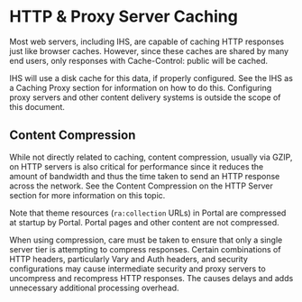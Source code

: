 # HTTP & Proxy Server Caching

Most web servers, including IHS, are capable of caching HTTP responses just like browser caches. However,
since these caches are shared by many end users, only responses with Cache-Control: public will be
cached.

IHS will use a disk cache for this data, if properly configured. See the IHS as a Caching Proxy section for
information on how to do this. Configuring proxy servers and other content delivery systems is outside the
scope of this document.

## Content Compression
While not directly related to caching, content compression, usually via GZIP, on HTTP servers is also critical
for performance since it reduces the amount of bandwidth and thus the time taken to send an HTTP
response across the network. See the Content Compression on the HTTP Server section for more
information on this topic.

Note that theme resources (`ra:collection` URLs) in Portal are compressed at startup by Portal. Portal pages
and other content are not compressed.

When using compression, care must be taken to ensure that only a single server tier is attempting to
compress responses. Certain combinations of HTTP headers, particularly Vary and Auth headers, and
security configurations may cause intermediate security and proxy servers to uncompress and recompress
HTTP responses. The causes delays and adds unnecessary additional processing overhead.